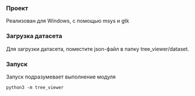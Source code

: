 ### Проект
Реализован для Wíndows, с помощью msys и gtk

### Загрузка датасета
Для загрузки датасета, поместите json-файл в папку tree_viewer/dataset.

### Запуск
Запуск подразумевает выполнение модуля 
```shell
python3 -m tree_viewer
```
